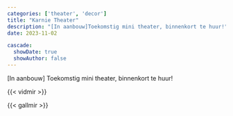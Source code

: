 ```yaml
---
categories: ['theater', 'decor']
title: "Karnie Theater"
description: "[In aanbouw]Toekomstig mini theater, binnenkort te huur!"
date: 2023-11-02

cascade:
  showDate: true
  showAuthor: false
---
```


[In aanbouw] Toekomstig mini theater, binnenkort te huur!

{{< vidmir >}}

{{< gallmir >}}